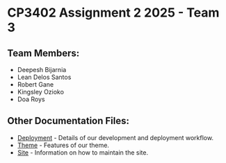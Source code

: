 # CP3402 Assignment 2 2025 - Team 3

## Team Members:
- Deepesh Bijarnia
- Lean Delos Santos
- Robert Gane
- Kingsley Ozioko
- Doa Roys

## Other Documentation Files:
- [Deployment](https://github.com/cp3402-students/project-2025-tr1-jcua-team3/blob/main/deployment.md) - Details of our development and deployment workflow.
- [Theme](https://github.com/cp3402-students/project-2025-tr1-jcua-team3/blob/main/theme.md) - Features of our theme.
- [Site](https://github.com/cp3402-students/project-2025-tr1-jcua-team3/blob/main/site.md) - Information on how to maintain the site.